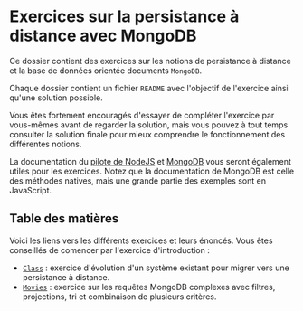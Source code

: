 # Exercices sur la persistance à distance avec MongoDB

Ce dossier contient des exercices sur les notions de persistance à distance et la base de données orientée documents `MongoDB`.

Chaque dossier contient un fichier `README` avec l'objectif de l'exercice ainsi qu'une solution possible.

Vous êtes fortement encouragés d'essayer de compléter l'exercice par vous-mêmes avant de regarder la solution, mais vous pouvez à tout temps consulter la solution finale pour mieux comprendre le fonctionnement des différentes notions.

La documentation du [pilote de NodeJS](https://www.mongodb.com/docs/drivers/node/current/) et [MongoDB](https://www.mongodb.com/docs/manual/reference/method/) vous seront également utiles pour les exercices. Notez que la documentation de MongoDB est celle des méthodes natives, mais une grande partie des exemples sont en JavaScript.

## Table des matières

Voici les liens vers les différents exercices et leurs énoncés. Vous êtes conseillés de comencer par l'exercice d'introduction :

- [`Class`](./Class/README.MD) : exercice d'évolution d'un système existant pour migrer vers une persistance à distance.
- [`Movies`](./Movies/README.MD) : exercice sur les requêtes MongoDB complexes avec filtres, projections, tri et combinaison de plusieurs critères.